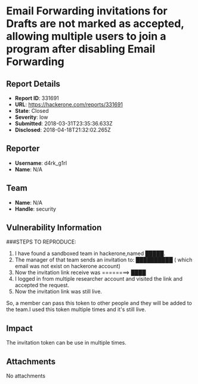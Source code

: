 # Email Forwarding invitations for Drafts are not marked as accepted, allowing multiple users to join a program after disabling Email Forwarding

## Report Details
- **Report ID**: 331691
- **URL**: https://hackerone.com/reports/331691
- **State**: Closed
- **Severity**: low
- **Submitted**: 2018-03-31T23:35:36.633Z
- **Disclosed**: 2018-04-18T21:32:02.265Z

## Reporter
- **Username**: d4rk_g1rl
- **Name**: N/A

## Team
- **Name**: N/A
- **Handle**: security

## Vulnerability Information
###STEPS TO REPRODUCE:

1. I have found a sandboxed team in hackerone,named █████.
2. The manager of that team sends an invitation to: ██████████ ( which email was not exist on hackerone account)
3. Now the invitation link receive was ========> ████
4. I logged in from multiple researcher account and visited the link and accepted the request. 
5. Now the invitation link was still live.

So, a member  can pass this token to other people and they will be added to the team.I used this token multiple times and it's still live.

## Impact

The invitation token can be use in multiple times.

## Attachments
No attachments
